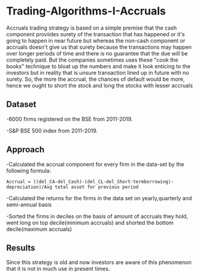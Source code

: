 # Trading-Algorithms-I-Accruals
Accruals trading strategy is based on a simple premise that the cash component proviides surety of the transaction that has happened or it's going to happen in near future but whereas the non-cash component or accruals doesn't give us that surety because the transactions may happen over longer periods of time and there is no guarantee that the due will be completely paid. But the companies sometimes uses these "cook the books" technique to bloat up the numbers and make it look enticing to the investors but in reality that is unsure transaction lined up in future with no surety. So, the more the accrual, the chances of default would be more, hence we ought to short the stock and long the stocks with lesser accruals 

## Dataset
-6000 firms registered on the BSE from 2011-2019.

-S&P BSE 500 index from 2011-2019.

## Approach
-Calculated the accrual component for every firm in the data-set by the following formula:

    Accrual = ((del_CA-del_Cash)-(del_CL-del_Short-termborrowing)-depreciation)/Avg total asset for previous period
    
-Calculated the returns for the firms in the data set on yearly,quarterly and semi-annual basis
    
-Sorted the firms in deciles on the basis of amount of accruals they hold, went long on top decile(minimum accruals) and shorted the bottom decile(maximum accruals)

## Results
Since this strategy is old and now investors are aware of this phenomenon that it is not in much use in present times.
